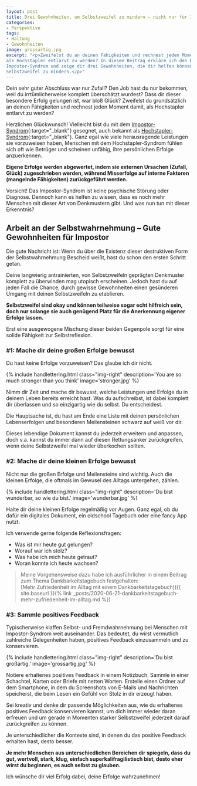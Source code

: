 ```yaml
---
layout: post
title: Drei Gewohnheiten, um Selbstzweifel zu mindern – nicht nur für Impostor
categories:
- Perspektive
tags:
- Haltung
- Gewohnheiten
image: grossartig.jpg
excerpt: "<p>Zweifelst du an deinen Fähigkeiten und rechnest jeden Moment damit,
als Hochstapler entlarvt zu werden? In diesem Beitrag erkläre ich den Begriff
Impostor-Syndrom und zeige dir drei Gewohnheiten, die dir helfen können, deine
Selbstzweifel zu mindern.</p>"
---
```


Dein sehr guter Abschluss war nur Zufall? Den Job hast du nur bekommen, weil du
irrtümlicherweise komplett überschätzt wurdest? Dass dir dieser besondere Erfolg
gelungen ist, war bloß Glück? Zweifelst du grundsätzlich an deinen Fähigkeiten
und rechnest jeden Moment damit, als Hochstapler entlarvt zu werden?

Herzlichen Glückwunsch! Vielleicht bist du mit dem
[Impostor-Syndrom](https://de.wikipedia.org/wiki/Hochstapler-Syndrom){:target="\_blank"}
gesegnet, auch bekannt als
[Hochstapler-Syndrom](https://de.wikipedia.org/wiki/Hochstapler-Syndrom){:target="\_blank"}.
Ganz egal wie viele herausragende Leistungen sie vorzuweisen haben, Menschen mit
dem Hochstapler-Syndrom fühlen sich oft wie Betrüger und scheinen unfähig, ihre
persönlichen Erfolge anzuerkennen.

**Eigene Erfolge werden abgewertet, indem sie externen Ursachen (Zufall, Glück)
zugeschrieben werden, während Misserfolge auf interne Faktoren (mangelnde
Fähigkeiten) zurückgeführt werden.**

Vorsicht! Das Impostor-Syndrom ist keine psychische Störung oder Diagnose.
Dennoch kann es helfen zu wissen, dass es noch mehr Menschen mit dieser Art von
Denkmustern gibt. Und was nun tun mit dieser Erkenntnis?

## Arbeit an der Selbstwahrnehmung – Gute Gewohnheiten für Impostor

Die gute Nachricht ist: Wenn du über die Existenz dieser destruktiven Form der
Selbstwahrnehmung Bescheid weißt, hast du schon den ersten Schritt getan.

Deine langwierig antrainierten, von Selbstzweifeln geprägten Denkmuster komplett
zu überwinden mag utopisch erscheinen. Jedoch hast du auf jeden Fall die Chance,
durch gewisse Gewohnheiten einen gesünderen Umgang mit deinen Selbstzweifeln zu
etablieren.

**Selbstzweifel sind okay und können teilweise sogar echt hilfreich sein, doch
nur solange sie auch genügend Platz für die Anerkennung eigener Erfolge lassen.**

Erst eine ausgewogene Mischung dieser beiden Gegenpole sorgt für eine solide
Fähigkeit zur Selbstreflexion.

### #1: Mache dir deine großen Erfolge bewusst

Du hast keine Erfolge vorzuweisen? Das glaube ich dir nicht.

{% include handlettering.html
  class="img-right"
  description='You are so much stronger than you think'
  image='stronger.jpg'
%}

Nimm dir Zeit und mache dir bewusst, welche Leistungen und Erfolge du in deinem
Leben bereits erreicht hast. Was du aufschreibst, ist dabei komplett dir
überlassen und so einzigartig wie du selbst. Du entscheidest.

Die Hauptsache ist, du hast am Ende eine Liste mit deinen persönlichen
Lebenserfolgen und besonderen Meilensteinen schwarz auf weiß vor dir.

Dieses lebendige Dokument kannst du jederzeit erweitern und anpassen, doch v.a.
kannst du immer dann auf diesen Rettungsanker zurückgreifen, wenn deine
Selbstzweifel mal wieder überkochen sollten.

### #2: Mache dir deine kleinen Erfolge bewusst

Nicht nur die großen Erfolge und Meilensteine sind wichtig. Auch die kleinen
Erfolge, die oftmals im Gewusel des Alltags untergehen, zählen.

{% include handlettering.html
  class="img-right"
  description='Du bist wunderbar, so wie du bist.'
  image='wunderbar.jpg'
%}

Halte dir deine kleinen Erfolge regelmäßig vor Augen. Ganz egal, ob du dafür ein
digitales Dokument, ein oldschool Tagebuch oder eine fancy App nutzt.

Ich verwende gerne folgende Reflexionsfragen:
* Was ist mir heute gut gelungen?
* Worauf war ich stolz?
* Was habe ich mich heute getraut?
* Woran konnte ich heute wachsen?

> Meine Vorgehensweise dazu habe ich ausführlicher in einem Beitrag zum Thema
Dankbarkeitstagebuch festgehalten:<br/>
> [Mehr Zufriedenheit im Alltag mit einem Dankbarkeitstagebuch]({{ site.baseurl }}{% link _posts/2020-06-21-dankbarkeitstagebuch-mehr-zufriedenheit-im-alltag.md %})

### #3: Sammle positives Feedback

Typischerweise klaffen Selbst- und Fremdwahrnehmung bei Menschen mit
Impostor-Syndrom weit auseinander. Das bedeutet, du wirst vermutlich zahlreiche
Gelegenheiten haben, positives Feedback einzusammeln und zu konservieren.

{% include handlettering.html
  class="img-right"
  description='Du bist großartig.'
  image='grossartig.jpg'
%}

Notiere erhaltenes positives Feedback in einem Notizbuch. Sammle in einer
Schachtel, Karten oder Briefe mit netten Worten. Erstelle einen Ordner auf dem
Smartphone, in dem du Screenshots von E-Mails und Nachrichten speicherst, die
beim Lesen ein Gefühl von Stolz in dir erzeugt haben.

Sei kreativ und denke dir passende Möglichkeiten aus, wie du erhaltenes
positives Feedback konservieren kannst, um dich immer wieder daran erfreuen und
um gerade in Momenten starker Selbstzweifel jederzeit darauf zurückgreifen zu
können.

Je unterschiedlicher die Kontexte sind, in denen du das positive Feedback
erhalten hast, desto besser.

**Je mehr Menschen aus unterschiedlichen Bereichen dir spiegeln, dass du gut,
wertvoll, stark, klug, einfach superkalifragilistisch bist, desto eher wirst du
beginnen, es auch selbst zu glauben.**

Ich wünsche dir viel Erfolg dabei, deine Erfolge wahrzunehmen!
